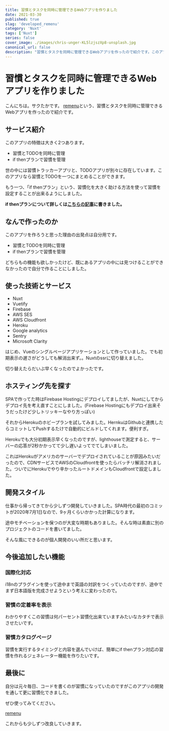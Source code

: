 ```yaml
---
title: 習慣とタスクを同時に管理できるWebアプリを作りました
date: 2021-03-30
published: true
slag: 'developed_remenu'
category: 'Nuxt'
tags: ['Nuxt']
series: false
cover_image: ./images/chris-unger-KL5lzjszXp8-unsplash.jpg
canonical_url: false
description: "習慣とタスクを同時に管理できるWebアプリを作ったので紹介です。このアプリの特徴は大きく2つあります。* 習慣とTODOを同時に管理 * if thenプランで習慣を管理"
---
```

# 習慣とタスクを同時に管理できるWebアプリを作りました

こんにちは。サクたかです。
[remenu](https://remenu.app)という、習慣とタスクを同時に管理できるWebアプリを作ったので紹介です。

## サービス紹介
このアプリの特徴は大きく2つあります。

* 習慣とTODOを同時に管理
* if thenプランで習慣を管理

世の中には習慣トラッカーアプリと、TODOアプリが別々に存在しています。このアプリなら習慣とTODOを一つにまとめることができます。

もう一つ、「if thenプラン」という、習慣化を大きく助ける方法を使って習慣を設定することが出来るようにしました。

__if thenプランについて詳しくは[こちらの記事](https://memo.portability.info/post/psychology/if-them-plans/)に書きました。__

## なんで作ったのか
このアプリを作ろうと思った理由の出発点は自分用です。

* 習慣とTODOを同時に管理
* if thenプランで習慣を管理

どちらもの機能も欲しかったけど、既にあるアプリの中には見つけることができなかったので自分で作ることにしました。

## 使った技術とサービス
* Nuxt
* Vuetify 
* Firebase
* AWS SES
* AWS Cloudfront
* Heroku
* Google analytics
* Sentry
* Microsoft Clarity

はじめ、Vueのシングルページアプリケーションとして作っていました。でも初期表示の遅さがどうしても解消出来ず。。Nuxtのssrに切り替えました。

切り替えたらだいぶ早くなったのでよかったです。

## ホスティング先を探す
SPAで作ってた時はFirebase Hostingにデプロイしてましたが、Nuxtにしてからデプロイ先を考え直すことにしました。(Firebase Hostingにもデプロイ出来そうだったけど少しトリッキーなやり方っぽい)

それからHerokuのホビープランを試してみました。HernkuはGithubと連携したらコミットしてPushするたけで自動的にビルドしてくれます。便利すぎ。

Herokuでも大分初期表示早くなったのですが、lighthouseで測定すると、サーバーの応答が2秒かかってて少し遅いよってでてしまいました。

これはHerokuがアメリカのサーバーでデプロイされていることが原因みたいだったので、CDNサービスでAWSのCloudfrontを使ったらバッチリ解消されました。ついでにHerokuでやり辛かったルートドメインもCloudfrontで設定しました。

## 開発スタイル
仕事から帰ってきてから少しずつ開発していきました。SPA時代の最初のコミットが2020年7月1日なので、9ヶ月くらいかかった計算になります。

途中モチベーションを保つのが大変な時期もありました。そんな時は素直に別のプロジェクトのコードを書いてました。

そんな風にできるのが個人開発のいい所だと思います。

## 今後追加したい機能
### 国際化対応
i18nのプラグインを使って途中まで英語の対訳をつくっていたのですが、途中でまず日本語版を完成させようという考えに変わったので。

### 習慣の定着率を表示
わかりやすくこの習慣は何パーセント習慣化出来ていますみたいなカタチで表示させたいです。

### 習慣カタログページ
習慣を実行するタイミングと内容を選んでいけば、簡単にif thenプラン対応の習慣を作れるジェネレーター機能を作りたいです。

## 最後に
自分は元々毎日、コードを書くのが習慣になっていたのですがこのアプリの開発を通して更に習慣化できました。

ぜひ使ってみてください。


[remenu](https://remenu.app)

これからも少しずつ改良していきます。

